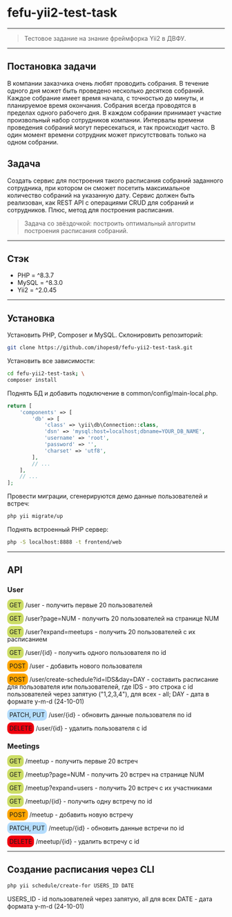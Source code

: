  # fefu-yii2-test-task
***
>Тестовое задание на знание фреймфорка Yii2 в ДВФУ.
***
## Постановка задачи
В компании заказчика очень любят проводить собрания. В течение одного дня может быть проведено несколько десятков собраний.
Каждое собрание имеет время начала, с точностью до минуты, и планируемое время окончания. Собрания всегда проводятся в пределах одного рабочего дня.
В каждом собрании принимает участие произвольный набор сотрудников компании.
Интервалы времени проведения собраний могут пересекаться, и так происходит часто. В один момент времени сотрудник может присутствовать только на одном собрании.
## Задача
Создать сервис для построения такого расписания собраний заданного сотрудника, при котором он сможет посетить максимальное количество собраний на указанную дату.
Сервис должен быть реализован, как REST API с операциями CRUD для собраний и сотрудников. Плюс, метод для построения расписания.

>Задача со звёздочкой: построить оптимальный алгоритм построения расписания собраний.
***
## Стэк
- PHP = ^8.3.7
- MySQL = ^8.3.0
- Yii2 = ^2.0.45
***
## Установка
Установить PHP, Composer и MySQL.
Склонировить репозиторий:
```bash
git clone https://github.com/ihopes0/fefu-yii2-test-task.git
```
Установить все зависимости:
```bash
cd fefu-yii2-test-task; \
composer install
```
Поднять БД и добавить подключение в common/config/main-local.php.
```php
return [
    'components' => [
        'db' => [
            'class' => \yii\db\Connection::class,
            'dsn' => 'mysql:host=localhost;dbname=YOUR_DB_NAME',
            'username' => 'root',
            'password' => '',
            'charset' => 'utf8',
        ],
        // ...
    ],
    // ...
];
```
Провести миграции, сгенерируются демо данные пользователей и встреч:
```bash
php yii migrate/up
```
Поднять встроенный PHP сервер:
```bash
php -S localhost:8888 -t frontend/web
```
***
## API
### User
<span class="method get">GET</span> /user - получить первые 20 пользователей

<span class="method get">GET</span> /user?page=NUM - получить 20 пользователей на странице NUM

<span class="method get">GET</span> /user?expand=meetups - получить 20 пользователей с их расписанием

<span class="method get">GET</span> /user/{id} - получить одного пользователя по id

<span class="method post">POST</span> /user - добавить нового пользователя

<span class="method post">POST</span> /user/create-schedule?id=IDS&day=DAY - составить расписание для пользователя или пользователей, где IDS - это строка с id пользователей через запятую ("1,2,3,4"), для всех - all; DAY - дата в формате y-m-d (24-10-01)

<span class="method update">PATCH, PUT</span> /user/{id} - обновить данные пользователя по id

<span class="method delete">DELETE</span> /user/{id} - удалить пользователя с id

### Meetings
<span class="method get">GET</span> /meetup - получить первые 20 встреч

<span class="method get">GET</span> /meetup?page=NUM - получить 20 встреч на странице NUM

<span class="method get">GET</span> /meetup?expand=users - получить 20 встреч с их 
 участниками

<span class="method get">GET</span> /meetup/{id} - получить одну встречу по id

<span class="method post">POST</span> /meetup - добавить новую встречу

<span class="method update">PATCH, PUT</span> /meetup/{id} - обновить данные встречи по id

<span class="method delete">DELETE</span> /meetup/{id} - удалить встречу с id
***
## Создание расписания через CLI
```bash
php yii schedule/create-for USERS_ID DATE
```
USERS_ID - id пользователей через запятую, all для всех
DATE - дата формата y-m-d (24-10-01)
<style>
    .method {
        border-radius: 10px; 
        padding: 5px 5px;
    }

    .delete {
        background-color: #F0000E;
    }

    .post {
        background-color: #FFA500;
    }

    .update {
        background-color: #B3DCFD;
    }

    .get {
        background-color: #CD6;
    }
</style>